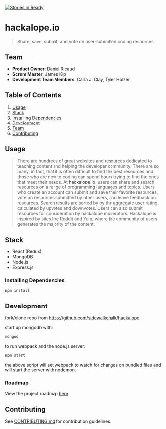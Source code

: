 [![Stories in Ready](https://badge.waffle.io/sidewalkchalk/hackalope.png?label=ready&title=Ready)](https://waffle.io/sidewalkchalk/hackalope)
# hackalope.io

> Share, save, submit, and vote on user-submitted coding resources

## Team

  - __Product Owner__: Daniel Ricaud
  - __Scrum Master__: James Kip
  - __Development Team Members__: Carla J. Clay, Tyler Holzer

## Table of Contents

1. [Usage](#Usage)
1. [Stack](#stack)
1. [Installing Dependencies](#installing-dependencies)
1. [Development](#development)
1. [Team](#team)
1. [Contributing](#contributing)

## Usage

> There are hundreds of great websites and resources dedicated to teaching content and helping the developer community. There are so many, in fact, that it is often difficult to find the best resources and those who are new to coding can spend hours trying to find the ones that meet their needs. At [hackalope.io](http://hackalope.io), users can share and search resources on a range of programming languages and topics. Users who create an account can submit and save their favorite resources, vote on resources submitted by other users, and leave feedback on resources. Search results are sorted by by the aggregate user rating, calculated by upvotes and downvotes. Users can also submit resources for consideration by hackalope moderators. Hackalope is inspired by sites like Reddit and Yelp, where the community of users generates the majority of the content.

## Stack

- React (Redux)
- MongoDB
- Node.js
- Express.js

### Installing Dependencies

```sh
npm install
```

## Development

fork/clone repo from https://github.com/sidewalkchalk/hackalope

start up mongodb with:
```sh
mongod
```

to run webpack and the node.js server:
```sh
npm start
```

the above script will set webpack to watch for changes on bundled files and will start the server with nodemon.

### Roadmap

View the project roadmap [here](https://github.com/sidewalkchalk/hackalope/issues)


## Contributing

See [CONTRIBUTING.md](CONTRIBUTING.md) for contribution guidelines.
